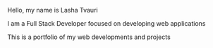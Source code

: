 Hello, my name is Lasha Tvauri

I am a Full Stack Developer focused on developing web applications

This is a portfolio of my web developments and projects
